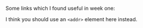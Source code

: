 Some links which I found useful in week one:

I think you should use an
`<addr>` element here instead.

